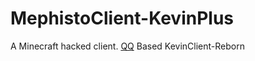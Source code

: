 # MephistoClient-KevinPlus
A Minecraft hacked client. [QQ](http://qm.qq.com/cgi-bin/qm/qr?_wv=1027&k=RvP1snjYBj9iwE1HryguKfZj1-UgKejE&authKey=HzX3YYhUo1VJMMVgct0rubN96niTiQHyx1w8Fge3Lolf8teKXRUBBPFIIAVVjPQ7&noverify=0&group_code=975683590)
Based KevinClient-Reborn